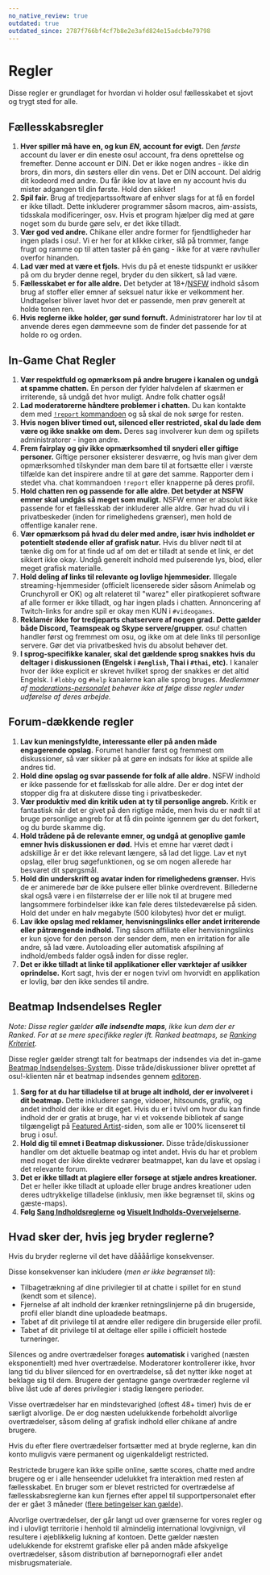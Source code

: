 ```yaml
---
no_native_review: true
outdated: true
outdated_since: 2787f766bf4cf7b8e2e3afd824e15adcb4e79798
---
```


# Regler

Disse regler er grundlaget for hvordan vi holder osu! fællesskabet et sjovt og trygt sted for alle.

## Fællesskabsregler

1. **Hver spiller må have en, og kun *EN*, account for evigt.** Den *første* account du laver er din eneste osu! account, fra dens oprettelse og fremefter. Denne account er DIN. Det er ikke nogen andres - ikke din brors, din mors, din søsters eller din vens. Det er DIN account. Del aldrig dit kodeord med andre. Du får ikke lov at lave en ny account hvis du mister adgangen til din første. Hold den sikker!
2. **Spil fair.** Brug af tredjepartssoftware af enhver slags for at få en fordel er ikke tilladt. Dette inkluderer programmer såsom macros, aim-assists, tidsskala modificeringer, osv. Hvis et program hjælper dig med at gøre noget som du burde gøre selv, er det ikke tilladt.
3. **Vær god ved andre.** Chikane eller andre former for fjendtligheder har ingen plads i osu!. Vi er her for at klikke cirker, slå på trommer, fange frugt og ramme op til atten taster på én gang - ikke for at være røvhuller overfor hinanden.
4. **Lad vær med at være et fjols.** Hvis du på et eneste tidspunkt er usikker på om du bryder denne regel, bryder du den sikkert, så lad være.
5. **Fællesskabet er for alle aldre.** Det betyder at 18+/[NSFW](https://en.wikipedia.org/wiki/NSFW) indhold såsom brug af stoffer eller emner af seksuel natur ikke er velkomment her. Undtagelser bliver lavet hvor det er passende, men prøv generelt at holde tonen ren.
6. **Hvis reglerne ikke holder, gør sund fornuft.** Administratorer har lov til at anvende deres egen dømmeevne som de finder det passende for at holde ro og orden.

## In-Game Chat Regler

1. **Vær respektfuld og opmærksom på andre brugere i kanalen og undgå at spamme chatten.** En person der fylder halvdelen af skærmen er irriterende, så undgå det hvor muligt. Andre folk chatter også!
2. **Lad moderatorerne håndtere problemer i chatten.** Du kan kontakte dem med [`!report` kommandoen](/wiki/Reporting_Bad_Behaviour) og så skal de nok sørge for resten.
3. **Hvis nogen bliver timed out, silenced eller restricted, skal du lade dem være og ikke snakke om dem.** Deres sag involverer kun dem og spillets administratorer - ingen andre.
4. **Frem fairplay og giv ikke opmærksomhed til snyderi eller giftige personer.** Giftige personer eksisterer desværre, og hvis man giver dem opmærksomhed tilskynder man dem bare til at fortsætte eller i værste tilfælde kan det inspirere andre til at gøre det samme. Rapporter dem i stedet vha. chat kommandoen `!report` eller knapperne på deres profil.
5. **Hold chatten ren og passende for alle aldre. Det betyder at NSFW emner skal undgås så meget som muligt.** NSFW emner er absolut ikke passende for et fællesskab der inkluderer alle aldre. Gør hvad du vil i privatbeskeder (inden for rimelighedens grænser), men hold de offentlige kanaler rene.
6. **Vær opmærksom på hvad du deler med andre, især hvis indholdet er potentielt stødende eller af grafisk natur.** Hvis du bliver nødt til at tænke dig om for at finde ud af om det er tilladt at sende et link, er det sikkert ikke okay. Undgå generelt indhold med pulserende lys, blod, eller meget grafisk materialle.
7. **Hold deling af links til relevante og lovlige hjemmesider.** Illegale streaming-hjemmesider (officielt licenserede sider såsom Animelab og Crunchyroll er OK) og alt relateret til "warez" eller piratkopieret software af alle former er ikke tilladt, og har ingen plads i chatten. Annoncering af Twitch-links for andre spil er okay men KUN i `#videogames`.
8. **Reklamér ikke for tredjeparts chatservere af nogen grad. Dette gælder både Discord, Teamspeak og Skype servere/grupper.** osu! chatten handler først og fremmest om osu, og ikke om at dele links til personlige servere. Gør det via privatbesked hvis du absolut behøver det.
9. **I sprog-specifikke kanaler, skal det gældende sprog snakkes hvis du deltager i diskussionen (Engelsk i `#english`, Thai i `#thai`, etc).** I kanaler hvor der ikke explicit er skrevet hvilket sprog der snakkes er det altid Engelsk. I `#lobby` og `#help` kanalerne kan alle sprog bruges. *Medlemmer af [moderations-personalet](/wiki/People/The_Team/Global_Moderation_Team) behøver ikke at følge disse regler under udførelse af deres arbejde.*

## Forum-dækkende regler

1. **Lav kun meningsfyldte, interessante eller på anden måde engagerende opslag.** Forumet handler først og fremmest om diskussioner, så vær sikker på at gøre en indsats for ikke at spilde alle andres tid.
2. **Hold dine opslag og svar passende for folk af alle aldre.** NSFW indhold er ikke passende for et fællsskab for alle aldre. Der er dog intet der stopper dig fra at diskutere disse ting i privatbeskeder.
3. **Vær produktiv med din kritik uden at ty til personlige angreb.** Kritik er fantastisk når det er givet på den rigtige måde, men hvis du er nødt til at bruge personlige angreb for at få din pointe igennem gør du det forkert, og du burde skamme dig.
4. **Hold trådene på de relevante emner, og undgå at genoplive gamle emner hvis diskussionen er død.** Hvis et emne har været dødt i adskillige år er det ikke relevant længere, så lad det ligge. Lav et nyt opslag, eller brug søgefunktionen, og se om nogen allerede har besvaret dit spørgsmål.
5. **Hold din underskrift og avatar inden for rimelighedens grænser.** Hvis de er animerede bør de ikke pulsere eller blinke overdrevent. Billederne skal også være i en filstørrelse der er lille nok til at brugere med langsommere forbindelser ikke kan føle deres tilstedeværelse på siden. Hold det under en halv megabyte (500 kilobytes) hvor det er muligt.
6. **Lav ikke opslag med reklamer, henvisningslinks eller andet irriterende eller påtrængende indhold.** Ting såsom affiliate eller henvisningslinks er kun sjove for den person der sender dem, men en irritation for alle andre, så lad være. Autoloading eller automatisk afspilning af indhold/embeds falder også inden for disse regler.
7. **Det er ikke tilladt at linke til applikationer eller værktøjer af usikker oprindelse.** Kort sagt, hvis der er nogen tvivl om hvorvidt en applikation er lovlig, bør den ikke sendes til andre.

## Beatmap Indsendelses Regler

*Note: Disse regler gælder **alle indsendte maps**, ikke kun dem der er Ranked. For at se mere specifikke regler ift. Ranked beatmaps, se [Ranking Kriteriet](/wiki/Ranking_Criteria).*

Disse regler gælder strengt talt for beatmaps der indsendes via det in-game [Beatmap Indsendelses-System](/wiki/Submission). Disse tråde/diskussioner bliver oprettet af osu!-klienten når et beatmap indsendes gennem [editoren](/wiki/Beatmap_Editor).

1. **Sørg for at du har tilladelse til at bruge alt indhold, der er involveret i dit beatmap.** Dette inkluderer sange, videoer, hitsounds, grafik, og andet indhold der ikke er dit eget. Hvis du er i tvivl om hvor du kan finde indhold der er gratis at bruge, har vi et voksende bibliotek af sange tilgængeligt på [Featured Artist](https://osu.ppy.sh/beatmaps/artists)-siden, som alle er 100% licenseret til brug i osu!.
2. **Hold dig til emnet i Beatmap diskussioner.** Disse tråde/diskussioner handler om det aktuelle beatmap og intet andet. Hvis du har et problem med noget der ikke direkte vedrører beatmappet, kan du lave et opslag i det relevante forum.
3. **Det er ikke tilladt at plagiere eller forsøge at stjæle andres kreationer.** Det er heller ikke tilladt at uploade eller bruge andres kreationer uden deres udtrykkelige tilladelse (inklusiv, men ikke begrænset til, skins og gæste-maps).
4. **Følg [Sang Indholdsreglerne](Song_Content_Rules) og [Visuelt Indholds-Overvejelserne](Visual_Content_Considerations).**

## Hvad sker der, hvis jeg bryder reglerne?

Hvis du bryder reglerne vil det have dåååårlige konsekvenser.

Disse konsekvenser kan inkludere (*men er ikke begrænset til*):

- Tilbagetrækning af dine privilegier til at chatte i spillet for en stund (kendt som et silence).
- Fjernelse af alt indhold der krænker retningslinjerne på din brugerside, profil eller blandt dine uploadede beatmaps.
- Tabet af dit privilege til at ændre eller redigere din brugerside eller profil.
- Tabet af dit privilege til at deltage eller spille i officielt hostede turneringer.

Silences og andre overtrædelser forøges **automatisk** i varighed (næsten eksponentielt) med hver overtrædelse. Moderatorer kontrollerer ikke, hvor lang tid du bliver silenced for en overtrædelse, så det nytter ikke noget at beklage sig til dem. Brugere der gentagne gange overtræder reglerne vil blive låst ude af deres privilegier i stadig længere perioder.

Visse overtrædelser har en mindstevarighed (oftest 48+ timer) hvis de er særligt alvorlige. De er dog næsten udelukkende forbeholdt alvorlige overtrædelser, såsom deling af grafisk indhold eller chikane af andre brugere.

Hvis du efter flere overtrædelser fortsætter med at bryde reglerne, kan din konto muligvis være permanent og uigenkaldeligt restricted.

Restrictede brugere kan ikke spille online, sætte scores, chatte med andre brugere og er i alle henseender udelukket fra interaktion med resten af fællesskabet. En bruger som er blevet restricted for overtrædelse af fællesskabsreglerne kan kun fjernes efter appel til supportpersonalet efter der er gået 3 måneder ([flere betingelser kan gælde](/wiki/Help_Centre/Account_Restrictions#common-restriction-reasons-and-cooldowns)).

Alvorlige overtrædelser, der går langt ud over grænserne for vores regler og ind i ulovligt territorie i henhold til almindelig international lovgivnign, vil resultere i øjeblikkelig lukning af kontoen. Dette gælder næsten udelukkende for ekstremt grafiske eller på anden måde afskyelige overtrædelser, såsom distribution af børnepornografi eller andet misbrugsmateriale.
